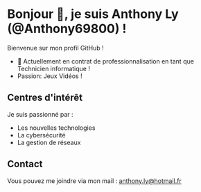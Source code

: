 # Bonjour 👋, je suis Anthony Ly (@Anthony69800) !

Bienvenue sur mon profil GitHub !

- 💼 Actuellement en contrat de professionnalisation en tant que Technicien informatique !
- Passion: Jeux Vidéos !


## Centres d'intérêt
Je suis passionné par :
- Les nouvelles technologies
- La cybersécurité
- La gestion de réseaux

## Contact
Vous pouvez me joindre via mon mail : anthony.ly@hotmail.fr
